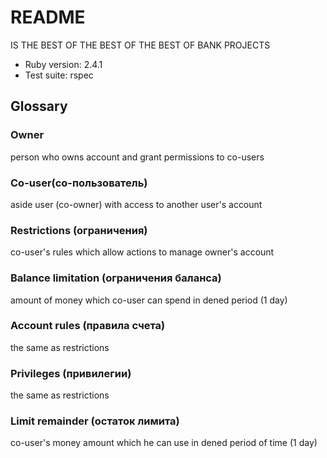 # README
IS THE BEST OF THE BEST OF THE BEST OF BANK PROJECTS
* Ruby version: 2.4.1
* Test suite: rspec

## Glossary
### Owner
person who owns account and grant permissions to co-users
### Co-user(со-пользователь)
aside user (co-owner) with access to another user's account
### Restrictions (ограничения)
co-user's rules which allow actions to manage owner's account
### Balance limitation (ограничения баланса)
amount of money which co-user can spend in dened period (1 day)
### Account rules (правила счета)
the same as restrictions
### Privileges (привилегии)
the same as restrictions
### Limit remainder (остаток лимита)
co-user's money amount which he can use in dened period of time (1 day)
